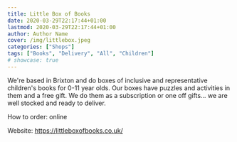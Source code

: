 ```yaml
---
title: Little Box of Books
date: 2020-03-29T22:17:44+01:00
lastmod: 2020-03-29T22:17:44+01:00
author: Author Name
cover: /img/littlebox.jpeg
categories: ["Shops"]
tags: ["Books", "Delivery", "All", "Children"]
# showcase: true
---
```


We're based in Brixton and do boxes of inclusive and representative children's books for 0-11 year olds. Our boxes have puzzles and activities in them and a free gift. We do them as a subscription or one off gifts... we are well stocked and ready to deliver.

How to order: online

Website: https://littleboxofbooks.co.uk/
